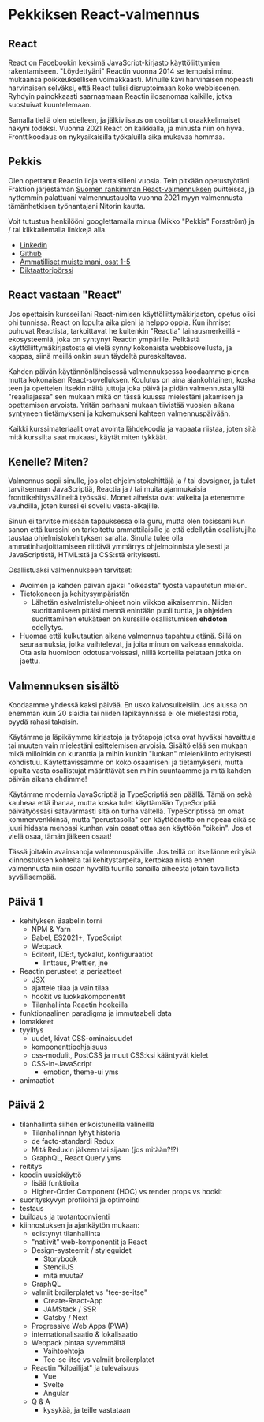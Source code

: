 # Pekkiksen React-valmennus

## React

React on Facebookin keksimä JavaScript-kirjasto käyttöliittymien rakentamiseen. "Löydettyäni" Reactin vuonna 2014 se tempaisi minut mukaansa poikkeuksellisen voimakkaasti. Minulle kävi harvinaisen nopeasti harvinaisen selväksi, että React tulisi disruptoimaan koko webbiscenen. Ryhdyin painokkaasti saarnaamaan Reactin ilosanomaa kaikille, jotka suostuivat kuuntelemaan.

Samalla tiellä olen edelleen, ja jälkiviisaus on osoittanut oraakkelimaiset näkyni todeksi. Vuonna 2021 React on kaikkialla, ja minusta niin on hyvä. Fronttikoodaus on nykyaikaisilla työkaluilla aika mukavaa hommaa.

## Pekkis

Olen opettanut Reactin iloja vertaisilleni vuosia. Tein pitkään opetustyötäni Fraktion järjestämän [Suomen rankimman React-valmennuksen](https://www.fraktio.fi/palvelut/koulutus/suomen-rankin-react-valmennus/) puitteissa, ja nyttemmin palattuani valmennustauolta vuonna 2021 myyn valmennusta tämänhetkisen työnantajani Nitorin kautta.

Voit tutustua henkilööni googlettamalla minua (Mikko "Pekkis" Forsström) ja / tai klikkailemalla linkkejä alla.

- [Linkedin](https://www.linkedin.com/in/pekkis/)
- [Github](https://github.com/pekkis)
- [Ammatilliset muistelmani, osat 1-5](https://www.fraktio.fi/blogi/hopeakettu-muistelee-osa-1-laimea-uhka)
- [Diktaattoripörssi](https://diktaattoriporssi.com/)

## React vastaan "React"

Jos opettaisin kursseillani React-nimisen käyttöliittymäkirjaston, opetus olisi ohi tunnissa. React on lopulta aika pieni ja helppo oppia. Kun ihmiset puhuvat Reactista, tarkoittavat he kuitenkin "Reactia" lainausmerkeillä - ekosysteemiä, joka on syntynyt Reactin ympärille. Pelkästä käyttöliittymäkirjastosta ei vielä synny kokonaista webbisovellusta, ja kappas, siinä meillä onkin suun täydeltä pureskeltavaa.

Kahden päivän käytännönläheisessä valmennuksessa koodaamme pienen mutta kokonaisen React-sovelluksen. Koulutus on aina ajankohtainen, koska teen ja opettelen itsekin näitä juttuja joka päivä ja pidän valmennusta yllä "reaaliajassa" sen mukaan mikä on tässä kuussa mielestäni jakamisen ja opettamisen arvoista. Yritän parhaani mukaan tiivistää vuosien aikana syntyneen tietämykseni ja kokemukseni kahteen valmennuspäivään.

Kaikki kurssimateriaalit ovat avointa lähdekoodia ja vapaata riistaa, joten sitä mitä kurssilta saat mukaasi, käytät miten tykkäät.

## Kenelle? Miten?

Valmennus sopii sinulle, jos olet ohjelmistokehittäjä ja / tai devsigner, ja tulet tarvitsemaan JavaScriptiä, Reactia ja / tai muita ajanmukaisia fronttikehitysvälineitä työssäsi. Monet aiheista ovat vaikeita ja etenemme vauhdilla, joten kurssi ei sovellu vasta-alkajille.

Sinun ei tarvitse missään tapauksessa olla guru, mutta olen tosissani kun sanon että kurssini on tarkoitettu ammattilaisille ja että edellytän osallistujilta taustaa ohjelmistokehityksen saralta. Sinulla tulee olla ammatinharjoittamiseen riittävä ymmärrys ohjelmoinnista yleisesti ja JavaScriptistä, HTML:stä ja CSS:stä erityisesti.

Osallistuaksi valmennukseen tarvitset:

- Avoimen ja kahden päivän ajaksi "oikeasta" työstä vapautetun mielen.
- Tietokoneen ja kehitysympäristön
  - Lähetän esivalmistelu-ohjeet noin viikkoa aikaisemmin. Niiden suorittamiseen pitäisi mennä enintään puoli tuntia, ja ohjeiden suorittaminen etukäteen on kurssille osallistumisen **ehdoton** edellytys.
- Huomaa että kulkutautien aikana valmennus tapahtuu etänä. Sillä on seuraamuksia, jotka vaihtelevat, ja joita minun on vaikeaa ennakoida. Ota asia huomioon odotusarvoissasi, niillä korteilla pelataan jotka on jaettu.

## Valmennuksen sisältö

Koodaamme yhdessä kaksi päivää. En usko kalvosulkeisiin. Jos alussa on enemmän kuin 20 slaidia tai niiden läpikäynnissä ei ole mielestäsi rotia, pyydä rahasi takaisin.

Käytämme ja läpikäymme kirjastoja ja työtapoja jotka ovat hyväksi havaittuja tai muuten vain mielestäni esittelemisen arvoisia. Sisältö elää sen mukaan mikä milloinkin on kuranttia ja mihin kunkin "luokan" mielenkiinto erityisesti kohdistuu. Käytettävissämme on koko osaamiseni ja tietämykseni, mutta lopulta vasta osallistujat määrittävät sen mihin suuntaamme ja mitä kahden päivän aikana ehdimme!

Käytämme modernia JavaScriptiä ja TypeScriptiä sen päällä. Tämä on sekä kauheaa että ihanaa, mutta koska tulet käyttämään TypeScriptiä päivätyössäsi satavarmasti sitä on turha vältellä. TypeScriptissä on omat kommervenkkinsä, mutta "perustasolla" sen käyttöönotto on nopeaa eikä se juuri hidasta menoasi kunhan vain osaat ottaa sen käyttöön "oikein". Jos et vielä osaa, tämän jälkeen osaat!

Tässä joitakin avainsanoja valmennuspäiville. Jos teillä on itsellänne erityisiä kiinnostuksen kohteita tai kehitystarpeita, kertokaa niistä ennen valmennusta niin osaan hyvällä tuurilla sanailla aiheesta jotain tavallista syvällisempää.

## Päivä 1

- kehityksen Baabelin torni
  - NPM & Yarn
  - Babel, ES2021+, TypeScript
  - Webpack
  - Editorit, IDE:t, työkalut, konfiguraatiot
    - linttaus, Prettier, jne
- Reactin perusteet ja periaatteet
  - JSX
  - ajattele tilaa ja vain tilaa
  - hookit vs luokkakomponentit
  - Tilanhallinta Reactin hookeilla
- funktionaalinen paradigma ja immutaabeli data
- lomakkeet
- tyylitys
  - uudet, kivat CSS-ominaisuudet
  - komponenttipohjaisuus
  - css-modulit, PostCSS ja muut CSS:ksi kääntyvät kielet
  - CSS-in-JavaScript
    - emotion, theme-ui yms
- animaatiot

## Päivä 2

- tilanhallinta siihen erikoistuneilla välineillä
  - Tilanhallinnan lyhyt historia
  - de facto-standardi Redux
  - Mitä Reduxin jälkeen tai sijaan (jos mitään?!?)
  - GraphQL, React Query yms
- reititys
- koodin uusiokäyttö
  - lisää funktioita
  - Higher-Order Component (HOC) vs render props vs hookit
- suorityskyvyn profilointi ja optimointi
- testaus
- buildaus ja tuotantoonvienti
- kiinnostuksen ja ajankäytön mukaan:
  - edistynyt tilanhallinta
  - "natiivit" web-komponentit ja React
  - Design-systeemit / styleguidet
    - Storybook
    - StencilJS
    - mitä muuta?
  - GraphQL
  - valmiit broilerplatet vs "tee-se-itse"
    - Create-React-App
    - JAMStack / SSR
    - Gatsby / Next
  - Progressive Web Apps (PWA)
  - internationalisaatio & lokalisaatio
  - Webpack pintaa syvemmältä
    - Vaihtoehtoja
    - Tee-se-itse vs valmiit broilerplatet
  - Reactin "kilpailijat" ja tulevaisuus
    - Vue
    - Svelte
    - Angular
  - Q & A
    - kysykää, ja teille vastataan
